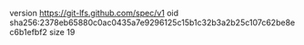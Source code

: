 version https://git-lfs.github.com/spec/v1
oid sha256:2378eb65880c0ac0435a7e9296125c15b1c32b3a2b25c107c62be8ec6b1efbf2
size 19
